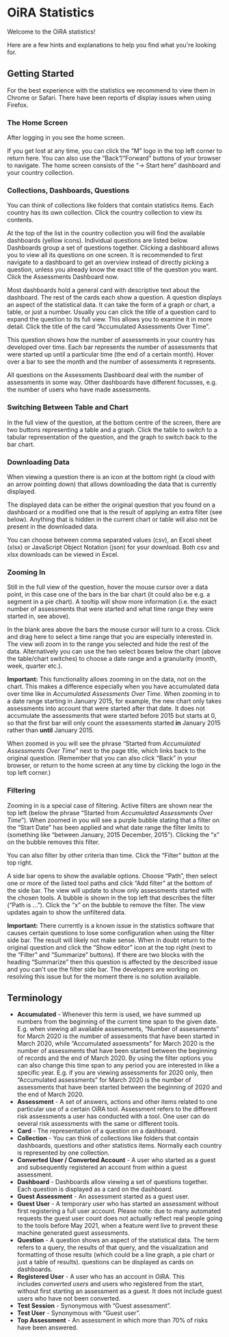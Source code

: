 # OiRA Statistics

Welcome to the OiRA statistics!

Here are a few hints and explanations to help you find what you're looking for.

## Getting Started

For the best experience with the statistics we recommend to view them in Chrome or
Safari. There have been reports of display issues when using Firefox.

### The Home Screen

After logging in you see the home screen.

If you get lost at any time, you can click the “M” logo in the top left corner to return
here. You can also use the “Back”/“Forward” buttons of your browser to navigate. The
home screen consists of the “-> Start here” dashboard and your country collection.

### Collections, Dashboards, Questions

You can think of collections like folders that contain statistics items. Each country
has its own collection. Click the country collection to view its contents.

At the top of the list in the country collection you will find the available dashboards
(yellow icons). Individual questions are listed below. Dashboards group a set of
questions together. Clicking a dashboard allows you to view all its questions on one
screen. It is recommended to first navigate to a dashboard to get an overview instead of
directly picking a question, unless you already know the exact title of the question you
want. Click the Assessments Dashboard now.

Most dashboards hold a general card with descriptive text about the dashboard. The rest
of the cards each show a question. A question displays an aspect of the statistical
data. It can take the form of a graph or chart, a table, or just a number. Usually you
can click the title of a question card to expand the question to its full view. This
allows you to examine it in more detail. Click the title of the card “Accumulated
Assessments Over Time”.

This question shows how the number of assessments in your country has developed over
time. Each bar represents the number of assessments that were started up until a
particular time (the end of a certain month). Hover over a bar to see the month and the
number of assessments it represents.

All questions on the Assessments Dashboard deal with the number of assessments in some
way. Other dashboards have different focusses, e.g. the number of users who have made
assessments.

### Switching Between Table and Chart

In the full view of the question, at the bottom centre of the screen, there are two
buttons representing a table and a graph. Click the table to switch to a tabular
representation of the question, and the graph to switch back to the bar chart.

### Downloading Data

When viewing a question there is an icon at the bottom right (a cloud with an arrow
pointing down) that allows downloading the data that is currently displayed.

The displayed data can be either the original question that you found on a dashboard or
a modified one that is the result of applying an extra filter (see below). Anything that
is hidden in the current chart or table will also not be present in the downloaded data.

You can choose between comma separated values (csv), an Excel sheet (xlsx) or JavaScript
Object Notation (json) for your download. Both csv and xlsx downloads can be viewed in
Excel.

### Zooming In

Still in the full view of the question, hover the mouse cursor over a data point, in
this case one of the bars in the bar chart (it could also be e.g. a segment in a pie
chart). A tooltip will show more information (i.e. the exact number of assessments that
were started and what time range they were started in, see above).

In the blank area above the bars the mouse cursor will turn to a cross. Click and drag
here to select a time range that you are especially interested in. The view will zoom in
to the range you selected and hide the rest of the data. Alternatively you can use the
two select boxes below the chart (above the table/chart switches) to choose a date range
and a granularity (month, week, quarter etc.).

**Important:** This functionality allows zooming in on the data, not on the chart. This
makes a difference especially when you have accumulated data over time like in
*Accumulated Assessments Over Time*. When zooming in to a date range starting in January
2015, for example, the new chart only takes assessments into account that were started
after that date. It does not accumulate the assessments that were started before 2015
but starts at 0, so that the first bar will only count the assessments started **in**
January 2015 rather than **until** January 2015.

When zoomed in you will see the phrase “Started from *Accumulated Assessments Over
Time*” next to the page title, which links back to the original question. (Remember that
you can also click “Back” in your browser, or return to the home screen at any time by
clicking the logo in the top left corner.)

### Filtering

Zooming in is a special case of filtering. Active filters are shown near the top left
(below the phrase “Started from *Accumulated Assessments Over Time*”). When zoomed in
you will see a purple bubble stating that a filter on the “Start Date” has been applied
and what date range the filter limits to (something like “between January, 2015
December, 2015”). Clicking the “x” on the bubble removes this filter.

You can also filter by other criteria than time. Click the “Filter” button at the top
right.

A side bar opens to show the available options. Choose “Path”, then select one or more
of the listed tool paths and click “Add filter” at the bottom of the side bar. The view
will update to show only assessments started with the chosen tools. A bubble is shown in
the top left that describes the filter (“Path is ...”). Click the “x” on the bubble to
remove the filter. The view updates again to show the unfiltered data.

**Important:** There currently is a known issue in the statistics software that causes
certain questions to lose some configuration when using the filter side bar. The result
will likely not make sense. When in doubt return to the original question and click the
“Show editor” icon at the top right (next to the “Filter” and “Summarize” buttons). If
there are two blocks with the heading “Summarize” then this question is affected by the
described issue and you can't use the filter side bar. The developers are working on
resolving this issue but for the moment there is no solution available.

## Terminology

-   **Accumulated** - Whenever this term is used, we have summed up numbers from the
    beginning of the current time span to the given date. E.g. when viewing all
    available assessments, “Number of assessments” for March 2020 is the number of
    assessments that have been started in March 2020, while “Accumulated assessments”
    for March 2020 is the number of assessments that have been started between the
    beginning of records and the end of March 2020. By using the filter options you can
    also change this time span to any period you are interested in like a specific year.
    E.g. if you are viewing assessments for 2020 only, then “Accumulated assessments”
    for March 2020 is the number of assessments that have been started between the
    beginning of 2020 and the end of March 2020.
-   **Assessment** - A set of answers, actions and other items related to one particular
    use of a certain OiRA tool. Assessment refers to the different risk assessments a
    user has conducted with a tool. One user can do several risk assessments with the
    same or different tools.
-   **Card** - The representation of a question on a dashboard.
-   **Collection** - You can think of collections like folders that contain dashboards,
    questions and other statistics items. Normally each country is represented by one
    collection.
-   **Converted User / Converted Account** - A user who started as a guest and
    subsequently registered an account from within a guest assessment.
-   **Dashboard** - Dashboards allow viewing a set of questions together. Each question
    is displayed as a card on the dashboard.
-   **Guest Assessment** - An assessment started as a guest user.
-   **Guest User** - A temporary user who has started an assessment without first
    registering a full user account. Please note: due to many automated requests the
    guest user count does not actually reflect real people going to the tools before May
    2021, when a feature went live to prevent these machine generated guest assessments.
-   **Question** - A question shows an aspect of the statistical data. The term refers
    to a query, the results of that query, and the visualization and formatting of those
    results (which could be a line graph, a pie chart or just a table of results).
    questions can be displayed as cards on dashboards.
-   **Registered User** - A user who has an account in OiRA. This includes *converted
    users* and users who registered from the start, without first starting an assessment
    as a guest. It does not include guest users who have not been converted.
-   **Test Session** - Synonymous with “Guest assessment”.
-   **Test User** - Synonymous with “Guest user”.
-   **Top Assessment** - An assessment in which more than 70% of risks have been
    answered.
